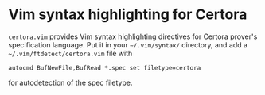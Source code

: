 # Vim syntax highlighting for Certora

`certora.vim` provides Vim syntax highlighting directives for Certora prover's
specification language. Put it in your `~/.vim/syntax/` directory, and add a
`~/.vim/ftdetect/certora.vim` file with

    autocmd BufNewFile,BufRead *.spec set filetype=certora
    
for autodetection of the spec filetype.
